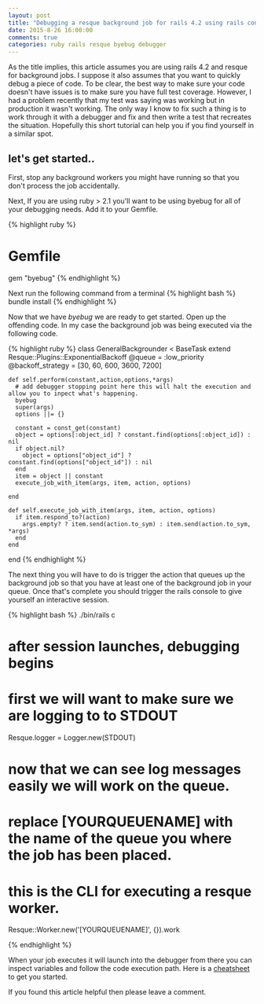 ```yaml
---
layout: post
title: "Debugging a resque background job for rails 4.2 using rails console"
date: 2015-8-26 16:00:00
comments: true
categories: ruby rails resque byebug debugger
---
```


As the title implies, this article assumes you are using rails 4.2 and resque for background jobs.  I suppose it also assumes that you want to quickly debug a piece of code.  To be clear, the best way to make sure your code doesn't have issues is to make sure you have full test coverage.  However, I had a problem recently that my test was saying was working but in production it wasn't working.  The only way I know to fix such a thing is to work through it with a debugger and fix and then write a test that recreates the situation.  Hopefully this short tutorial can help you if you find yourself in a similar spot.

## let's get started..

First, stop any background workers you might have running so that you don't process the job accidentally.

Next, If you are using ruby > 2.1 you'll want to be using byebug for all of your debugging needs.  Add it to your Gemfile.


{% highlight ruby %}
  # Gemfile
  gem "byebug"
{% endhighlight %}

Next run the following command from a terminal
{% highlight bash %}
bundle install
{% endhighlight %}

Now that we have *byebug* we are ready to get started.  Open up the offending code.  In my case the background job was being executed via the following code.

{% highlight ruby %}
  class GeneralBackgrounder < BaseTask
    extend Resque::Plugins::ExponentialBackoff
    @queue = :low_priority
    @backoff_strategy = [30, 60, 600, 3600, 7200]

    def self.perform(constant,action,options,*args)
      # add debugger stopping point here this will halt the execution and allow you to inpect what's happening.
      byebug 
      super(args)
      options ||= {}

      constant = const_get(constant)
      object = options[:object_id] ? constant.find(options[:object_id]) : nil
      if object.nil?
        object = options["object_id"] ? constant.find(options["object_id"]) : nil
      end
      item = object || constant
      execute_job_with_item(args, item, action, options)

    end

    def self.execute_job_with_item(args, item, action, options)
      if item.respond_to?(action)
        args.empty? ? item.send(action.to_sym) : item.send(action.to_sym, *args)
      end
    end

  end
{% endhighlight %}

The next thing you will have to do is trigger the action that queues up the background job so that you have at least one of the background job in your queue.  Once that's complete you should trigger the rails console to give yourself an interactive session.

{% highlight bash %}
./bin/rails c

# after session launches, debugging begins
# first we will want to make sure we are logging to to STDOUT

Resque.logger = Logger.new(STDOUT)

# now that we can see log messages easily we will work on the queue.
# replace [YOURQUEUENAME] with the name of the queue you where the job has been placed.
# this is the CLI for executing a resque worker.

Resque::Worker.new('[YOURQUEUENAME]', {}).work

{% endhighlight %}

When your job executes it will launch into the debugger from there you can inspect variables and follow the code execution path.  Here is a [cheatsheet](http://fleeblewidget.co.uk/2014/05/byebug-cheatsheet/) to get you started.

If you found this article helpful then please leave a comment.




